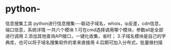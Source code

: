 # python-
信息搜集工具
python进行信息搜集---联动子域名，whois，ip反差，cdn信息，端口信息，系统详情
一共六个模块
1.可在cmd选择调用哪个模块，参数all是全部进行调用
2.添加其他查询API接口，一键化收集，省时；
3.子域名模块是自己的字典库，也可以将子域名搜集软件的拿来直接用
4.后期可加入分布式，批量做扫描
